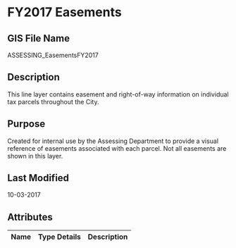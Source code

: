 # FY2017 Easements
## GIS File Name
ASSESSING_EasementsFY2017
## Description
<DIV STYLE="text-align:Left;"><DIV><DIV><P><SPAN>This line layer contains easement and right-of-way information on individual tax parcels throughout the City. </SPAN></P></DIV></DIV></DIV>

## Purpose
Created for internal use by the Assessing Department to provide a visual reference of easements associated with each parcel. Not all easements are shown in this layer.
## Last Modified
10-03-2017
## Attributes
|Name|Type Details|Description|
|----|------------|-----------|
